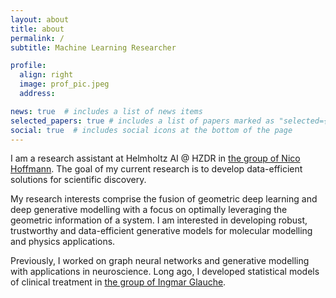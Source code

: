 ```yaml
---
layout: about
title: about
permalink: /
subtitle: Machine Learning Researcher

profile:
  align: right
  image: prof_pic.jpeg
  address: 

news: true  # includes a list of news items
selected_papers: true # includes a list of papers marked as "selected={true}"
social: true  # includes social icons at the bottom of the page
---
```


I am a research assistant at Helmholtz AI @ HZDR in [the group of Nico Hoffmann](https://photon-ai-research.github.io). The goal of my current research is to develop data-efficient solutions for scientific discovery. 

My research interests comprise the fusion of geometric deep learning and deep generative modelling with a focus on optimally leveraging the geometric information of a system. I am interested in developing robust, trustworthy and data-efficient generative models for molecular modelling and physics applications. 

Previously, I worked on graph neural networks and generative modelling with applications in neuroscience. Long ago, I developed statistical models of clinical treatment in [the group of Ingmar Glauche](https://tu-dresden.de/med/mf/imb/forschung/arbeitsgruppen-am-imb/ag-glauche-theoretische-stammzellbiologie).
